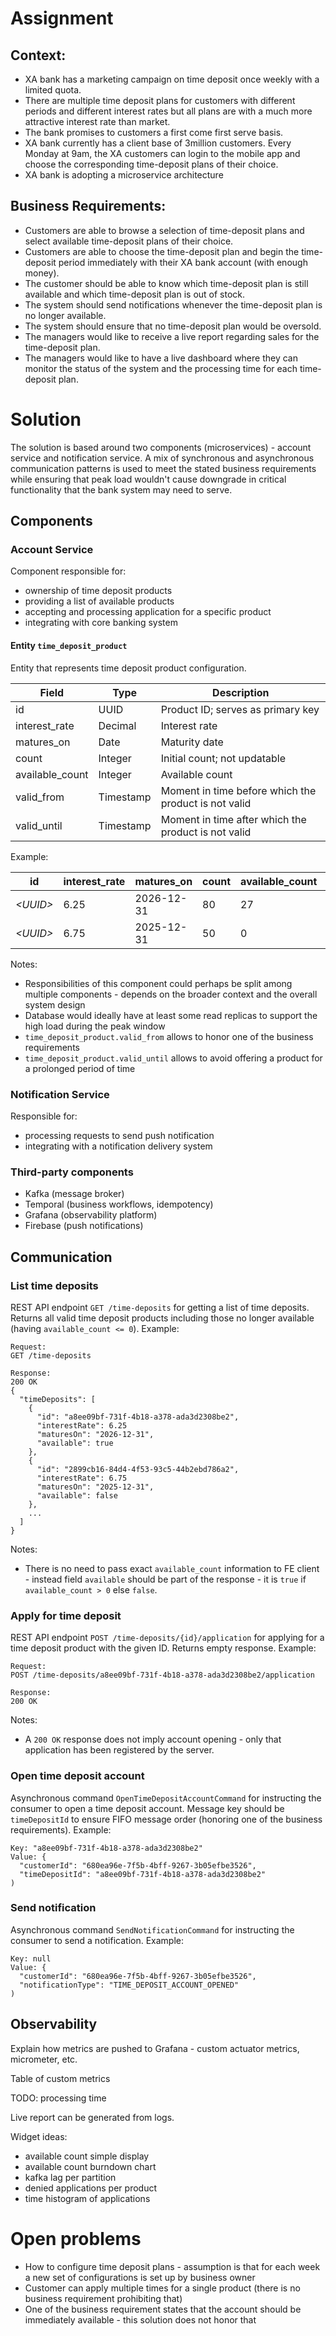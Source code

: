 # Assignment

## Context:
- XA bank has a marketing campaign on time deposit once weekly with a limited quota.
- There are multiple time deposit plans for customers with different periods and different interest rates but all plans are with a much more attractive interest rate than market.
- The bank promises to customers a first come first serve basis.
- XA bank currently has a client base of 3million customers. Every Monday at 9am, the XA customers can login to the mobile app and choose the corresponding time-deposit plans of their choice.
- XA bank is adopting a microservice architecture

## Business Requirements:
- Customers are able to browse a selection of time-deposit plans and select available time-deposit plans of their choice.
- Customers are able to choose the time-deposit plan and begin the time-deposit period immediately with their XA bank account (with enough money).
- The customer should be able to know which time-deposit plan is still available and which time-deposit plan is out of stock.
- The system should send notifications whenever the time-deposit plan is no longer available.
- The system should ensure that no time-deposit plan would be oversold.
- The managers would like to receive a live report regarding sales for the time-deposit plan.
- The managers would like to have a live dashboard where they can monitor the status of the system and the processing time for each time-deposit plan.

# Solution

The solution is based around two components (microservices) - account service and notification service. A mix of synchronous and asynchronous communication patterns is used to meet the stated business requirements while ensuring that peak load wouldn't cause downgrade in critical functionality that the bank system may need to serve.

## Components

### Account Service

Component responsible for:
- ownership of time deposit products
- providing a list of available products
- accepting and processing application for a specific product
- integrating with core banking system

#### Entity `time_deposit_product`

Entity that represents time deposit product configuration.

| Field           | Type      | Description                                          |
|-----------------|-----------|------------------------------------------------------|
| id              | UUID      | Product ID; serves as primary key                    |
| interest_rate   | Decimal   | Interest rate                                        |
| matures_on      | Date      | Maturity date                                        |
| count           | Integer   | Initial count; not updatable                         |
| available_count | Integer   | Available count                                      |
| valid_from      | Timestamp | Moment in time before which the product is not valid |
| valid_until     | Timestamp | Moment in time after which the product is not valid  |

Example:

| id          | interest_rate | matures_on | count | available_count | valid_from          | valid_until         |
|-------------|---------------|------------|-------|-----------------|---------------------|---------------------|
| _\<UUID\>_  | 6.25          | 2026-12-31 | 80    | 27              | 2024-08-01T09:00:00 | 2024-09-01T09:00:00 |
| _\<UUID\>_  | 6.75          | 2025-12-31 | 50    | 0               | 2024-08-01T09:00:00 | 2024-09-01T09:00:00 |

Notes:
- Responsibilities of this component could perhaps be split among multiple components - depends on the broader context and the overall system design
- Database would ideally have at least some read replicas to support the high load during the peak window 
- `time_deposit_product.valid_from` allows to honor one of the business requirements
- `time_deposit_product.valid_until` allows to avoid offering a product for a prolonged period of time

### Notification Service

Responsible for:
- processing requests to send push notification
- integrating with a notification delivery system

### Third-party components

- Kafka (message broker)
- Temporal (business workflows, idempotency)
- Grafana (observability platform)
- Firebase (push notifications)

## Communication

### List time deposits

REST API endpoint `GET /time-deposits` for getting a list of time deposits. Returns all valid time deposit products including those no longer available (having `available_count <= 0`). Example:

```
Request:
GET /time-deposits

Response:
200 OK
{
  "timeDeposits": [
    {
      "id": "a8ee09bf-731f-4b18-a378-ada3d2308be2",
      "interestRate": 6.25
      "maturesOn": "2026-12-31",
      "available": true
    },
    {
      "id": "2899cb16-84d4-4f53-93c5-44b2ebd786a2",
      "interestRate": 6.75
      "maturesOn": "2025-12-31",
      "available": false
    },
    ...
  ]
}
```

Notes:
- There is no need to pass exact `available_count` information to FE client - instead field `available` should be part of the response - it is `true` if `available_count > 0` else `false`.

### Apply for time deposit 

REST API endpoint `POST /time-deposits/{id}/application` for applying for a time deposit product with the given ID. Returns empty response. Example:

```
Request:
POST /time-deposits/a8ee09bf-731f-4b18-a378-ada3d2308be2/application

Response:
200 OK
```

Notes:
- A `200 OK` response does not imply account opening - only that application has been registered by the server.

### Open time deposit account

Asynchronous command `OpenTimeDepositAccountCommand` for instructing the consumer to open a time deposit account. Message key should be `timeDepositId` to ensure FIFO message order (honoring one of the business requirements). Example:

```
Key: "a8ee09bf-731f-4b18-a378-ada3d2308be2"
Value: {
  "customerId": "680ea96e-7f5b-4bff-9267-3b05efbe3526",
  "timeDepositId": "a8ee09bf-731f-4b18-a378-ada3d2308be2"
)
```

### Send notification

Asynchronous command `SendNotificationCommand` for instructing the consumer to send a notification. Example:

```
Key: null
Value: {
  "customerId": "680ea96e-7f5b-4bff-9267-3b05efbe3526",
  "notificationType": "TIME_DEPOSIT_ACCOUNT_OPENED"
)
```

## Observability

Explain how metrics are pushed to Grafana - custom actuator metrics, micrometer, etc.

Table of custom metrics

TODO: processing time

Live report can be generated from logs.

Widget ideas:
- available count simple display
- available count burndown chart
- kafka lag per partition
- denied applications per product
- time histogram of applications 

# Open problems

- How to configure time deposit plans - assumption is that for each week a new set of configurations is set up by business owner
- Customer can apply multiple times for a single product (there is no business requirement prohibiting that)
- One of the business requirement states that the account should be immediately available - this solution does not honor that
